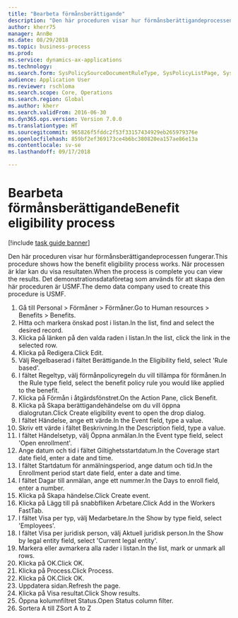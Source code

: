 ```yaml
--- 
title: "Bearbeta förmånsberättigande"
description: "Den här proceduren visar hur förmånsberättigandeprocessen fungerar."
author: kherr75
manager: AnnBe
ms.date: 08/29/2018
ms.topic: business-process
ms.prod: 
ms.service: dynamics-ax-applications
ms.technology: 
ms.search.form: SysPolicySourceDocumentRuleType, SysPolicyListPage, SysPolicy, HcmBenefitEligibilityPolicy, HcmBenefit
audience: Application User
ms.reviewer: rschloma
ms.search.scope: Core, Operations
ms.search.region: Global
ms.author: kherr
ms.search.validFrom: 2016-06-30
ms.dyn365.ops.version: Version 7.0.0
ms.translationtype: HT
ms.sourcegitcommit: 965826f5fddc2f53f33157434929eb265979376e
ms.openlocfilehash: 859bf2ef369173ce4b6bc380820ea157ae86e13a
ms.contentlocale: sv-se
ms.lasthandoff: 09/17/2018

---
```

# <a name="benefit-eligibility-process"></a><span data-ttu-id="c7939-103">Bearbeta förmånsberättigande</span><span class="sxs-lookup"><span data-stu-id="c7939-103">Benefit eligibility process</span></span>

[!include [task guide banner](../../includes/task-guide-banner.md)]

<span data-ttu-id="c7939-104">Den här proceduren visar hur förmånsberättigandeprocessen fungerar.</span><span class="sxs-lookup"><span data-stu-id="c7939-104">This procedure shows how the benefit eligibility process works.</span></span> <span data-ttu-id="c7939-105">När processen är klar kan du visa resultaten.</span><span class="sxs-lookup"><span data-stu-id="c7939-105">When the process is complete you can view the results.</span></span> <span data-ttu-id="c7939-106">Det demonstrationsdataföretag som används för att skapa den här proceduren är USMF.</span><span class="sxs-lookup"><span data-stu-id="c7939-106">The demo data company used to create this procedure is USMF.</span></span>

1. <span data-ttu-id="c7939-107">Gå till Personal > Förmåner > Förmåner.</span><span class="sxs-lookup"><span data-stu-id="c7939-107">Go to Human resources > Benefits > Benefits.</span></span>
2. <span data-ttu-id="c7939-108">Hitta och markera önskad post i listan.</span><span class="sxs-lookup"><span data-stu-id="c7939-108">In the list, find and select the desired record.</span></span>
3. <span data-ttu-id="c7939-109">Klicka på länken på den valda raden i listan.</span><span class="sxs-lookup"><span data-stu-id="c7939-109">In the list, click the link in the selected row.</span></span>
4. <span data-ttu-id="c7939-110">Klicka på Redigera.</span><span class="sxs-lookup"><span data-stu-id="c7939-110">Click Edit.</span></span>
5. <span data-ttu-id="c7939-111">Välj Regelbaserad i fältet Berättigande.</span><span class="sxs-lookup"><span data-stu-id="c7939-111">In the Eligibility field, select 'Rule based'.</span></span>
6. <span data-ttu-id="c7939-112">I fältet Regeltyp, välj förmånpolicyregeln du vill tillämpa för förmånen.</span><span class="sxs-lookup"><span data-stu-id="c7939-112">In the Rule type field, select the benefit policy rule you would like applied to the benefit.</span></span>
7. <span data-ttu-id="c7939-113">Klicka på Förmån i åtgärdsfönstret.</span><span class="sxs-lookup"><span data-stu-id="c7939-113">On the Action Pane, click Benefit.</span></span>
8. <span data-ttu-id="c7939-114">Klicka på Skapa berättigandehändelse om du vill öppna dialogrutan.</span><span class="sxs-lookup"><span data-stu-id="c7939-114">Click Create eligibility event to open the drop dialog.</span></span>
9. <span data-ttu-id="c7939-115">I fältet Händelse, ange ett värde.</span><span class="sxs-lookup"><span data-stu-id="c7939-115">In the Event field, type a value.</span></span>
10. <span data-ttu-id="c7939-116">Skriv ett värde i fältet Beskrivning.</span><span class="sxs-lookup"><span data-stu-id="c7939-116">In the Description field, type a value.</span></span>
11. <span data-ttu-id="c7939-117">I fältet Händelsetyp, välj Öppna anmälan.</span><span class="sxs-lookup"><span data-stu-id="c7939-117">In the Event type field, select 'Open enrollment'.</span></span>
12. <span data-ttu-id="c7939-118">Ange datum och tid i fältet Giltighetsstartdatum.</span><span class="sxs-lookup"><span data-stu-id="c7939-118">In the Coverage start date field, enter a date and time.</span></span>
13. <span data-ttu-id="c7939-119">I fältet Startdatum för anmälningsperiod, ange datum och tid.</span><span class="sxs-lookup"><span data-stu-id="c7939-119">In the Enrollment period start date field, enter a date and time.</span></span>
14. <span data-ttu-id="c7939-120">I fältet Dagar till anmälan, ange ett nummer.</span><span class="sxs-lookup"><span data-stu-id="c7939-120">In the Days to enroll field, enter a number.</span></span>
15. <span data-ttu-id="c7939-121">Klicka på Skapa händelse.</span><span class="sxs-lookup"><span data-stu-id="c7939-121">Click Create event.</span></span>
16. <span data-ttu-id="c7939-122">Klicka på Lägg till på snabbfliken Arbetare.</span><span class="sxs-lookup"><span data-stu-id="c7939-122">Click Add in the Workers FastTab.</span></span>
17. <span data-ttu-id="c7939-123">I fältet Visa per typ, välj Medarbetare.</span><span class="sxs-lookup"><span data-stu-id="c7939-123">In the Show by type field, select 'Employees'.</span></span>
18. <span data-ttu-id="c7939-124">I fältet Visa per juridisk person, välj Aktuell juridisk person.</span><span class="sxs-lookup"><span data-stu-id="c7939-124">In the Show by legal entity field, select 'Current legal entity'.</span></span>
19. <span data-ttu-id="c7939-125">Markera eller avmarkera alla rader i listan.</span><span class="sxs-lookup"><span data-stu-id="c7939-125">In the list, mark or unmark all rows.</span></span>
20. <span data-ttu-id="c7939-126">Klicka på OK.</span><span class="sxs-lookup"><span data-stu-id="c7939-126">Click OK.</span></span>
21. <span data-ttu-id="c7939-127">Klicka på Process.</span><span class="sxs-lookup"><span data-stu-id="c7939-127">Click Process.</span></span>
22. <span data-ttu-id="c7939-128">Klicka på OK.</span><span class="sxs-lookup"><span data-stu-id="c7939-128">Click OK.</span></span>
23. <span data-ttu-id="c7939-129">Uppdatera sidan.</span><span class="sxs-lookup"><span data-stu-id="c7939-129">Refresh the page.</span></span>
24. <span data-ttu-id="c7939-130">Klicka på Visa resultat.</span><span class="sxs-lookup"><span data-stu-id="c7939-130">Click Show results.</span></span>
25. <span data-ttu-id="c7939-131">Öppna kolumnfiltret Status.</span><span class="sxs-lookup"><span data-stu-id="c7939-131">Open Status column filter.</span></span>
26. <span data-ttu-id="c7939-132">Sortera A till Z</span><span class="sxs-lookup"><span data-stu-id="c7939-132">Sort A to Z</span></span>


